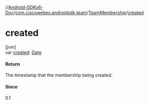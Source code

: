 //[Android-SDKv6-Doc](../../../index.md)/[com.ciscowebex.androidsdk.team](../index.md)/[TeamMembership](index.md)/[created](created.md)

# created

[jvm]\
var [created](created.md): [Date](https://docs.oracle.com/javase/8/docs/api/java/util/Date.html)

#### Return

The timestamp that the membership being created.

#### Since

0.1
